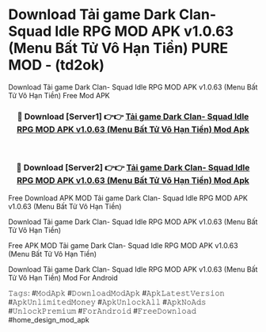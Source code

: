 # Download Tải game Dark Clan- Squad Idle RPG MOD APK v1.0.63 (Menu Bất Tử Vô Hạn Tiền) PURE MOD - (td2ok)
Download Tải game Dark Clan- Squad Idle RPG MOD APK v1.0.63 (Menu Bất Tử Vô Hạn Tiền) Free Mod APK

<div align="center">
<h3>🔴 Download [Server1] 👉👉 <a href="https://apk-comot.site?title=Tải_game_Dark_Clan-_Squad_Idle_RPG_MOD_APK_v1.0.63_(Menu_Bất_Tử_Vô_Hạn_Tiền)">Tải game Dark Clan- Squad Idle RPG MOD APK v1.0.63 (Menu Bất Tử Vô Hạn Tiền) Mod Apk</a></h3><br>

<h3>🔴 Download [Server2] 👉👉 <a href="https://apk-comot.site?title=Tải_game_Dark_Clan-_Squad_Idle_RPG_MOD_APK_v1.0.63_(Menu_Bất_Tử_Vô_Hạn_Tiền)">Tải game Dark Clan- Squad Idle RPG MOD APK v1.0.63 (Menu Bất Tử Vô Hạn Tiền) Mod Apk</a></h3>
</div>


Free Download APK MOD Tải game Dark Clan- Squad Idle RPG MOD APK v1.0.63 (Menu Bất Tử Vô Hạn Tiền)

Download Tải game Dark Clan- Squad Idle RPG MOD APK v1.0.63 (Menu Bất Tử Vô Hạn Tiền) 

Free APK MOD Tải game Dark Clan- Squad Idle RPG MOD APK v1.0.63 (Menu Bất Tử Vô Hạn Tiền) 

Download Tải game Dark Clan- Squad Idle RPG MOD APK v1.0.63 (Menu Bất Tử Vô Hạn Tiền) Mod For Android

𝚃𝚊𝚐𝚜: #𝙼𝚘𝚍𝙰𝚙𝚔 #𝙳𝚘𝚠𝚗𝚕𝚘𝚊𝚍𝙼𝚘𝚍𝙰𝚙𝚔 #𝙰𝚙𝚔𝙻𝚊𝚝𝚎𝚜𝚝𝚅𝚎𝚛𝚜𝚒𝚘𝚗 #𝙰𝚙𝚔𝚄𝚗𝚕𝚒𝚖𝚒𝚝𝚎𝚍𝙼𝚘𝚗𝚎𝚢 #𝙰𝚙𝚔𝚄𝚗𝚕𝚘𝚌𝚔𝙰𝚕𝚕 #𝙰𝚙𝚔𝙽𝚘𝙰𝚍𝚜 #𝚄𝚗𝚕𝚘𝚌𝚔𝙿𝚛𝚎𝚖𝚒𝚞𝚖 #𝙵𝚘𝚛𝙰𝚗𝚍𝚛𝚘𝚒𝚍 #𝙵𝚛𝚎𝚎𝙳𝚘𝚠𝚗𝚕𝚘𝚊𝚍 #home_design_mod_apk